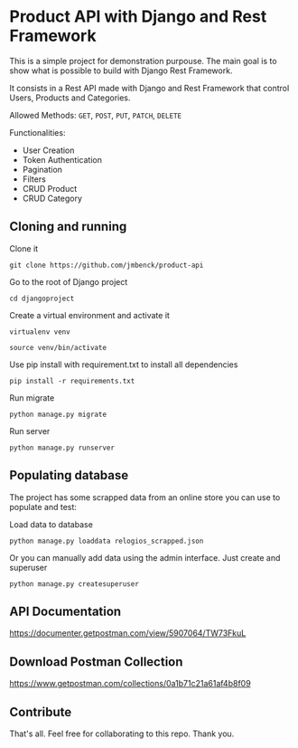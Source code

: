 # Product API with Django and Rest Framework
This is a simple project for demonstration purpouse. The main goal is to show what is possible to build with Django Rest Framework.

It consists in a Rest API made with Django and Rest Framework that control Users, Products and Categories.

Allowed Methods: ``GET``, ``POST``, ``PUT``, ``PATCH``, ``DELETE``

Functionalities:
* User Creation
* Token Authentication
* Pagination
* Filters
* CRUD Product
* CRUD Category

## Cloning and running

Clone it

````shell
git clone https://github.com/jmbenck/product-api
````

Go to the root of Django project

````shell
cd djangoproject
````

Create a virtual environment and activate it


````shell
virtualenv venv

source venv/bin/activate
````


Use pip install with requirement.txt to install all dependencies


````shell
pip install -r requirements.txt
````

Run migrate

````Python3
python manage.py migrate
````

Run server

````Python3
python manage.py runserver
````



## Populating database

The project has some scrapped data from an online store you can use to populate and test:

Load data to database

````Python3
python manage.py loaddata relogios_scrapped.json
````

Or you can manually add data using the admin interface. Just create and superuser

````Python3
python manage.py createsuperuser
````

## API Documentation
https://documenter.getpostman.com/view/5907064/TW73FkuL

## Download Postman Collection
https://www.getpostman.com/collections/0a1b71c21a61af4b8f09

## Contribute
That's all. Feel free for collaborating to this repo. Thank you.
